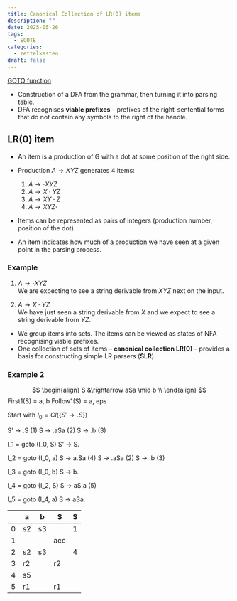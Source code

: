 ```yaml
---
title: Canonical Collection of LR(0) items
description: ""
date: 2025-05-26
tags:
  - ECOTE
categories:
  - zettelkasten
draft: false
---
```


[GOTO function](GOTO%20function.md)

- Construction of a DFA from the grammar, then turning it into parsing table.
- DFA recognises **viable prefixes** – prefixes of the right-sentential forms that do not contain any symbols to the right of the handle.

## LR(0) item

- An item is a production of G with a dot at some position of the right side.
- Production $A \rightarrow XYZ$ generates 4 items:
  1. $A \rightarrow \cdot XYZ$
  2. $A \rightarrow X \cdot YZ$
  3. $A \rightarrow XY \cdot Z$
  4. $A \rightarrow XYZ \cdot$

- Items can be represented as pairs of integers (production number, position of the dot).
- An item indicates how much of a production we have seen at a given point in the parsing process.

### Example

1. $A \rightarrow \cdot XYZ$  
   We are expecting to see a string derivable from $XYZ$ next on the input.

2. $A \rightarrow X \cdot YZ$  
   We have just seen a string derivable from $X$ and we expect to see a string derivable from $YZ$.
- We group items into sets. The items can be viewed as states of NFA recognising viable prefixes.
- One collection of sets of items – **canonical collection LR(0)** – provides a basis for constructing simple LR parsers (**SLR**).

### Example 2

$$
\begin{align}
S  &\rightarrow aSa \mid b \\
\end{align}
$$
First1(S) = a, b
Follow1(S) = a, eps

Start with $I_0 = Cl(\{S' \rightarrow .S\})$

S' -> .S     (1)
S -> .aSa  (2)
S -> .b      (3)

I_1 = goto (I_0, S)
S' -> S.

I_2 = goto (I_0, a)
S -> a.Sa  (4)
S -> .aSa  (2)
S -> .b     (3)

I_3 = goto (I_0, b)
S -> b.

I_4 = goto (I_2, S)
S -> aS.a   (5)

I_5 = goto (I_4, a)
S -> aSa.


|     | a   | b   | $   | S   |
| --- | --- | --- | --- | --- |
| 0   | s2  | s3  |     | 1   |
| 1   |     |     | acc |     |
| 2   | s2  | s3  |     | 4   |
| 3   | r2  |     | r2  |     |
| 4   | s5  |     |     |     |
| 5   | r1  |     | r1  |     |
